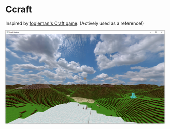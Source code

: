 # Ccraft

Inspired by [fogleman's Craft game](https://github.com/fogleman/Craft). (Actively used as a reference!)

![Screenshot](https://github.com/Winter091/Ccraft/blob/main/screenshots/secret.png)
